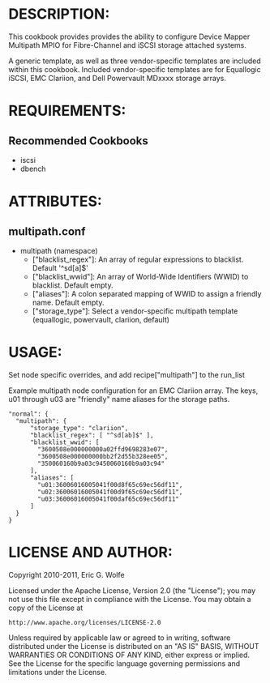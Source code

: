 DESCRIPTION:
===========

  This cookbook provides provides the ability to configure Device Mapper 
Multipath MPIO for Fibre-Channel and iSCSI storage attached systems.

  A generic template, as well as three vendor-specific templates are included
within this cookbook.  Included vendor-specific templates are for
Equallogic iSCSI, EMC Clariion, and Dell Powervault MDxxxx storage arrays.

REQUIREMENTS:
=============

Recommended Cookbooks
---------------------

  * iscsi
  * dbench

ATTRIBUTES:
===========

multipath.conf
-----------

  * multipath (namespace)
    - ["blacklist_regex"]: An array of regular expressions to blacklist. Default '^sd[a]$'
    - ["blacklist_wwid"]: An array of World-Wide Identifiers (WWID) to blacklist.  Default empty.
    - ["aliases"]: A colon separated mapping of WWID to assign a friendly name.  Default empty.
    - ["storage_type"]: Select a vendor-specific multipath template (equallogic, powervault, clariion, default)

USAGE:
======

  Set node specific overrides, and add recipe["multipath"] to the run_list

Example multipath node configuration for an EMC Clariion array. The keys, u01
through u03 are "friendly" name aliases for the storage paths.

```
"normal": {
  "multipath": {
      "storage_type": "clariion",
      "blacklist_regex": [ "^sd[ab]$" ],
      "blacklist_wwid": [
        "3600508e000000000a02ffd9698283e07",
        "3600508e000000000bb2f2d55b328ee05",
        "350060160b9a03c9450060160b9a03c94"
      ],
      "aliases": [
        "u01:36006016005041f00d8f65c69ec56df11",
        "u02:36006016005041f00d9f65c69ec56df11",
        "u03:36006016005041f00daf65c69ec56df11"
      ]
  }
}
```

LICENSE AND AUTHOR:
===================

Copyright 2010-2011, Eric G. Wolfe

Licensed under the Apache License, Version 2.0 (the "License");
you may not use this file except in compliance with the License.
You may obtain a copy of the License at

    http://www.apache.org/licenses/LICENSE-2.0

Unless required by applicable law or agreed to in writing, software
distributed under the License is distributed on an "AS IS" BASIS,
WITHOUT WARRANTIES OR CONDITIONS OF ANY KIND, either express or implied.
See the License for the specific language governing permissions and
limitations under the License.

